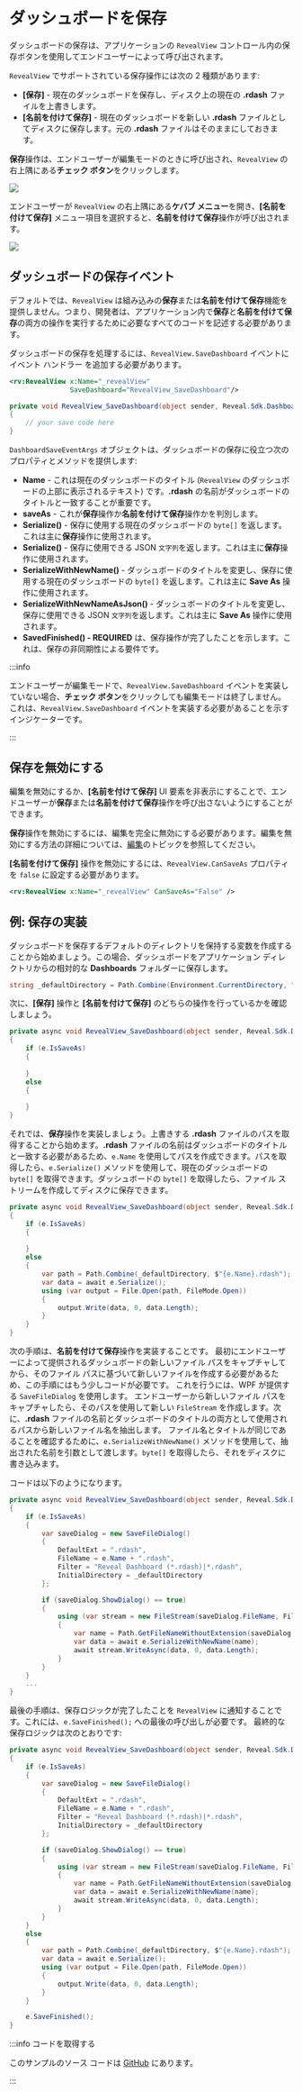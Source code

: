 # ダッシュボードを保存

ダッシュボードの保存は、アプリケーションの `RevealView` コントロール内の保存ボタンを使用してエンドユーザーによって呼び出されます。

`RevealView` でサポートされている保存操作には次の 2 種類があります:
- **[保存]** - 現在のダッシュボードを保存し、ディスク上の現在の **.rdash** ファイルを上書きします。
- **[名前を付けて保存]** - 現在のダッシュボードを新しい **.rdash** ファイルとしてディスクに保存します。元の **.rdash** ファイルはそのままにしておきます。

**保存**操作は、エンドユーザーが編集モードのときに呼び出され、`RevealView` の右上隅にある**チェック ボタン**をクリックします。

![](images/saving-save-button.jpg)

エンドユーザーが `RevealView` の右上隅にある**ケバブ メニュー**を開き、**[名前を付けて保存]** メニュー項目を選択すると、**名前を付けて保存**操作が呼び出されます。

![](images/saving-saveas-button.jpg)

## ダッシュボードの保存イベント

デフォルトでは、`RevealView` は組み込みの**保存**または**名前を付けて保存**機能を提供しません。つまり、開発者は、アプリケーション内で**保存**と**名前を付けて保存**の両方の操作を実行するために必要なすべてのコードを記述する必要があります。

ダッシュボードの保存を処理するには、`RevealView.SaveDashboard` イベントにイベント ハンドラー を追加する必要があります。

```xml
<rv:RevealView x:Name="_revealView"
               SaveDashboard="RevealView_SaveDashboard"/>
```

```cs
private void RevealView_SaveDashboard(object sender, Reveal.Sdk.DashboardSaveEventArgs e)
{
    // your save code here       
}
```

`DashboardSaveEventArgs` オブジェクトは、ダッシュボードの保存に役立つ次のプロパティとメソッドを提供します:
- **Name** - これは現在のダッシュボードのタイトル (`RevealView` のダッシュボードの上部に表示されるテキスト) です。**.rdash** の名前がダッシュボードのタイトルと一致することが重要です。
- **saveAs** - これが**保存**操作か**名前を付けて保存**操作かを判別します。
- **Serialize()** - 保存に使用する現在のダッシュボードの `byte[]` を返します。これは主に**保存**操作に使用されます。
- **Serialize()** - 保存に使用できる JSON `文字列`を返します。これは主に**保存**操作に使用されます。
- **SerializeWithNewName()** - ダッシュボードのタイトルを変更し、保存に使用する現在のダッシュボードの `byte[]` を返します。これは主に **Save As** 操作に使用されます。
- **SerializeWithNewNameAsJson()** - ダッシュボードのタイトルを変更し、保存に使用できる JSON `文字列`を返します。これは主に **Save As** 操作に使用されます。
- **SavedFinished() - REQUIRED** は、保存操作が完了したことを示します。これは、保存の非同期性による要件です。

:::info

エンドユーザーが編集モードで、`RevealView.SaveDashboard` イベントを実装していない場合、**チェック ボタン**をクリックしても編集モードは終了しません。これは、`RevealView.SaveDashboard` イベントを実装する必要があることを示すインジケーターです。

:::

## 保存を無効にする

編集を無効にするか、**[名前を付けて保存]** UI 要素を非表示にすることで、エンドユーザーが**保存**または**名前を付けて保存**操作を呼び出さないようにすることができます。

**保存**操作を無効にするには、編集を完全に無効にする必要があります。編集を無効にする方法の詳細については、[編集](editing-dashboards.md#canedit)のトピックを参照してください。

**[名前を付けて保存]** 操作を無効にするには、`RevealView.CanSaveAs` プロパティを `false` に設定する必要があります。

```xml
<rv:RevealView x:Name="_revealView" CanSaveAs="False" />
```

## 例: 保存の実装

ダッシュボードを保存するデフォルトのディレクトリを保持する変数を作成することから始めましょう。この場合、ダッシュボードをアプリケーション ディレクトリからの相対的な **Dashboards** フォルダーに保存します。

```cs
string _defaultDirectory = Path.Combine(Environment.CurrentDirectory, "Dashboards");
```

次に、**[保存]** 操作と **[名前を付けて保存]** のどちらの操作を行っているかを確認しましょう。

```cs
private async void RevealView_SaveDashboard(object sender, Reveal.Sdk.DashboardSaveEventArgs e)
{
    if (e.IsSaveAs)
    {
                
    }
    else
    {
                      
    }      
}
```

それでは、**保存**操作を実装しましょう。上書きする **.rdash** ファイルのパスを取得することから始めます。**.rdash** ファイルの名前はダッシュボードのタイトルと一致する必要があるため、`e.Name` を使用してパスを作成できます。パスを取得したら、`e.Serialize()` メソッドを使用して、現在のダッシュボードの `byte[]` を取得できます。ダッシュボードの `byte[]` を取得したら、ファイル ストリームを作成してディスクに保存できます。

```cs
private async void RevealView_SaveDashboard(object sender, Reveal.Sdk.DashboardSaveEventArgs e)
{
    if (e.IsSaveAs)
    {
                
    }
    else
    {
        var path = Path.Combine(_defaultDirectory, $"{e.Name}.rdash");
        var data = await e.Serialize();
        using (var output = File.Open(path, FileMode.Open))
        {
            output.Write(data, 0, data.Length);
        }    
    }
}
```

次の手順は、**名前を付けて保存**操作を実装することです。  最初にエンドユーザーによって提供されるダッシュボードの新しいファイル パスをキャプチャしてから、そのファイル パスに基づいて新しいファイルを作成する必要があるため、この手順にはもう少しコードが必要です。  これを行うには、WPF が提供する `SaveFileDialog` を使用します。  エンドユーザーから新しいファイル パスをキャプチャしたら、そのパスを使用して新しい `FileStream` を作成します。次に、**.rdash** ファイルの名前とダッシュボードのタイトルの両方として使用されるパスから新しいファイル名を抽出します。  ファイル名とタイトルが同じであることを確認するために、`e.SerializeWithNewName()` メソッドを使用して、抽出された名前を引数として渡します。`byte[]` を取得したら、それをディスクに書き込みます。

コードは以下のようになります。

```cs
private async void RevealView_SaveDashboard(object sender, Reveal.Sdk.DashboardSaveEventArgs e)
{
    if (e.IsSaveAs)
    {
        var saveDialog = new SaveFileDialog()
        {
            DefaultExt = ".rdash",
            FileName = e.Name + ".rdash",
            Filter = "Reveal Dashboard (*.rdash)|*.rdash",
            InitialDirectory = _defaultDirectory
        };

        if (saveDialog.ShowDialog() == true)
        {
            using (var stream = new FileStream(saveDialog.FileName, FileMode.Create, FileAccess.Write))
            {
                var name = Path.GetFileNameWithoutExtension(saveDialog.FileName);
                var data = await e.SerializeWithNewName(name);
                await stream.WriteAsync(data, 0, data.Length);
            }
        }
    }
    ...
}
```

最後の手順は、保存ロジックが完了したことを `RevealView` に通知することです。これには、`e.SaveFinished();` への最後の呼び出しが必要です。  最終的な保存ロジックは次のとおりです:

```cs
private async void RevealView_SaveDashboard(object sender, Reveal.Sdk.DashboardSaveEventArgs e)
{
    if (e.IsSaveAs)
    {
        var saveDialog = new SaveFileDialog()
        {
            DefaultExt = ".rdash",
            FileName = e.Name + ".rdash",
            Filter = "Reveal Dashboard (*.rdash)|*.rdash",
            InitialDirectory = _defaultDirectory
        };

        if (saveDialog.ShowDialog() == true)
        {
            using (var stream = new FileStream(saveDialog.FileName, FileMode.Create, FileAccess.Write))
            {
                var name = Path.GetFileNameWithoutExtension(saveDialog.FileName);
                var data = await e.SerializeWithNewName(name);
                await stream.WriteAsync(data, 0, data.Length);
            }
        }
    }
    else
    {
        var path = Path.Combine(_defaultDirectory, $"{e.Name}.rdash");
        var data = await e.Serialize();
        using (var output = File.Open(path, FileMode.Open))
        {
            output.Write(data, 0, data.Length);
        }
    }

    e.SaveFinished();
}
```

:::info コードを取得する

このサンプルのソース コードは [GitHub](https://github.com/RevealBi/sdk-samples-wpf/tree/master/SavingDashboards) にあります。

:::